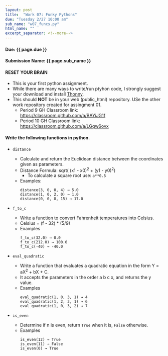 ```yaml
---
layout: post
title:  "Work 07: Funky Pythons"
due: "Tuesday 2/27 10:00 am"
sub_name: "w07_funcs.py"
html_name: ""
excerpt_separator: <!--more-->
---
```


#### Due: {{ page.due }}
#### Submission Name: {{ page.sub_name }}

#### RESET YOUR BRAIN
- This is your first python assignment.
- While there are many ways to write/run ptyhon code, I strongly suggest your download and install [Thonny](https://thonny.org/).
- This should __NOT__ be in your web (public_html) repository. USe the other work repository created for assingment 01.
  - Period 9 GH Classroom link: <https://classroom.github.com/a/BAYiJG1f>
  - Period 10 GH Classroom link: <https://classroom.github.com/a/LGqw6ovx>


#### Write the following functions in python.
* `distance`
  - Calculate and return the Euclidean distance between the coordinates given as parameters.
  - Distance Formula: sqrt( (x1 - x0)<sup>2</sup> + (y1 - y0)<sup>2</sup>)
    - To calculate a square root use:  `a**0.5`
  - Examples:
    ```
    distance(3, 0, 0, 4) → 5.0
    distance(1, 0, 2, 0) → 1.0
    distance(0, 0, 8, 15) → 17.0
    ```

* `f_to_c`
  * Write a function to convert Fahrenheit temperatures into Celsius.
  * Celsius = (f - 32) * (5/9)
  * Examples
    ```
    f_to_c(32.0) → 0.0
    f_to_c(212.0) → 100.0
    f_to_c(-40) → -40.0
    ```
* `eval_quadratic`
  - Write a function that evaluates a quadratic equation in the form Y = aX<sup>2</sup> + bX + C.
  - It accepts the parameters in the order a b c x, and returns the y value.
  - Examples
    ```
    eval_quadratic(1, 0, 3, 1) → 4
    eval_quadratic(1, 2, 3, 1) → 6
    eval_quadratic(1, 0, 3, 2) → 7
    ```

* `is_even`
  - Determine if n is even, return `True` when it is, `False` otherwise.
  - Examples
    ```
    is_even(12) → True
    is_even(11) → False
    is_even(0) → True
    ```

